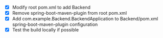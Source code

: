- [x] Modify root pom.xml to add <modules><module>Backend</module></modules>
- [x] Remove spring-boot-maven-plugin from root pom.xml
- [x] Add <mainClass>com.example.Backend.BackendApplication</mainClass> to Backend/pom.xml spring-boot-maven-plugin configuration
- [x] Test the build locally if possible
